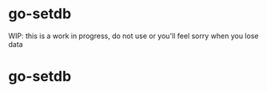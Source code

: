 # go-setdb

WIP: this is a work in progress, do not use or you'll feel sorry when you lose data
# go-setdb
